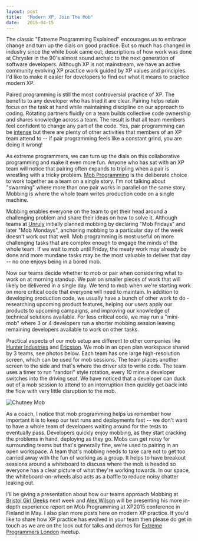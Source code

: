 ```yaml
---
layout: post
title:  "Modern XP, Join The Mob"
date:   2015-04-15 
---
```


The classic "Extreme Programming Explained" encourages us to embrace change and turn up the dials on good practice. But so much has changed in industry since the white book came out; descriptions of how work was done at Chrysler in the 90's almost sound archaic to the next generation of software developers. Although XP is not mainstream, we have an active community evolving XP practice work guided by XP values and principles. I'd like to make it easier for developers to find out what it means to practice modern XP.

Paired programming is still the most controversial practice of XP. The benefits to any developer who has tried it are clear. Pairing helps retain focus on the task at hand while maintaining discipline on our approach to coding. Rotating partners fluidly on a team builds collective code ownership and shares knowledge across a team. The result is that all team members feel confident to change any part of the code. Yes, pair programming can be [intense](http://codurance.com/2015/03/15/rethinking-pair-programming/]) but there are plenty of other activities that members of an XP team attend to -- if pair programming feels like a constant grind, you are doing it wrong!

As extreme programmers, we can turn up the dials on this collaborative programming and make it even more fun. Anyone who has sat with an XP team will notice that pairing often expands to tripling when a pair is wrestling with a tricky problem. [Mob Programming](http://www.mobprogramming.org) is the deliberate choice to work together as a team on a single story. I'm not talking about "swarming" where more than one pair works in parallel on the same story. Mobbing is where the whole team writes production code on a single machine.

Mobbing enables everyone on the team to get their head around a challenging problem and share their ideas on how to solve it. Although teams at [Unruly](http://tech.unruly.co/) initially planned mobbing by declaring "Mob Fridays" and later "Mob Mondays", anchoring mobbing to a particular day of the week doesn't work out that well. Mob programming is most useful on more challenging tasks that are complex enough to engage the minds of the whole team. If we wait to mob until Friday, the meaty work may already be done and more mundane tasks may be the most valuable to deliver that day -- no one enjoys being in a bored mob.

Now our teams decide whether to mob or pair when considering what to work on at morning standup. We pair on smaller pieces of work that will likely be delivered in a single day. We tend to mob when we're starting work on more critical code that everyone will need to maintain. In addition to developing production code, we usually have a bunch of other work to do - researching upcoming product features, helping our users apply our products to upcoming campaigns, and improving our knowledge of technical solutions available. For less critical code, we may run a "mini-mob" where 3 or 4 developers run a shorter mobbing session leaving remaining developers available to work on other tasks.

Practical aspects of our mob setup are different to other companies like [Hunter Industries](https://www.youtube.com/watch?v=p_pvslS4gEI) and [Ericsson](http://archive.vector.org.uk/art10501360). We mob in an open plan workspace shared by 3 teams, see photos below. Each team has one large high-resolution screen, which can be used for mob sessions. The team places another screen to the side and that's where the driver sits to write code. The team uses a timer to run "randori" style rotation, every 10 mins a developer switches into the driving seat. We have noticed that a developer can duck out of a mob session to attend to an interruption then quickly get back into the flow with very little disruption to the mob.

![Chutney Mob](http://rachelcdavies.github.io/images/ChutMob.jpg)

As a coach, I notice that mob programming helps us remember how important it is to keep our test runs and deployments fast -- we don't want to have a whole team of developers waiting around for the tests to eventually pass. Developers quickly enjoy mobbing, as they start cracking the problems in hand, deploying as they go. Mobs can get noisy for surrounding teams but that's generally fine, we're used to pairing in an open workspace. A team that's mobbing needs to take care not to get too carried away with the fun of working as a group. It helps to have breakout sessions around a whiteboard to discuss where the mob is headed so everyone has a clear picture of what they're working towards. In our space, the whiteboard-on-wheels also acts as a baffle to reduce noisy chatter leaking out.

I'll be giving a presentation about how our teams approach Mobbing at [Bristol Girl Geeks](http://www.meetup.com/Bristol-Girl-Geek-Dinners/events/221328972/) next week and [Alex Wilson](http://probablyfine.co.uk/) will be presenting his more in-depth experience report on Mob Programming at XP2015 conference in Finland in May. I also plan more posts here on modern XP practice. If you'd like to share how XP practice has evolved in your team then please do get in touch as we are on the look out for talks and demos for [Extreme Programmers London](http://tech.unruly.co/events.html) meetup.


